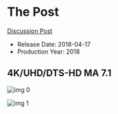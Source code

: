 # The Post

[Discussion Post](https://www.avsforum.com/threads/bass-eq-for-filtered-movies.2995212/post-56747736)

* Release Date: 2018-04-17
* Production Year: 2018

## 4K/UHD/DTS-HD MA 7.1

![img 0](https://i.imgur.com/odncoRe.jpg)

![img 1](https://i.imgur.com/vG6ZIRm.png)

